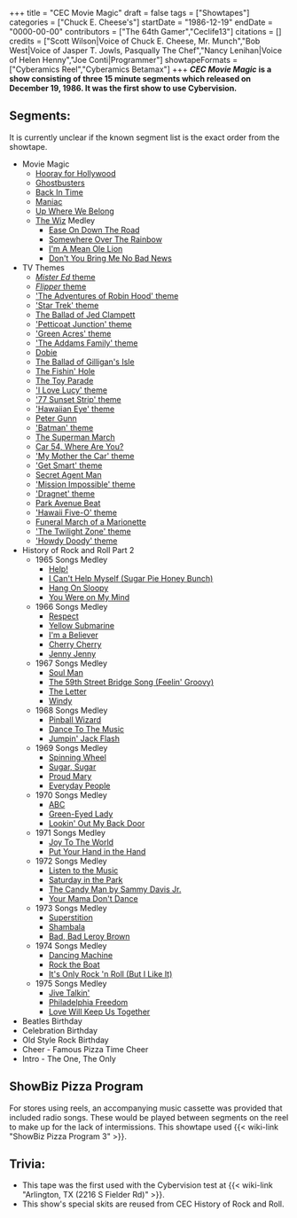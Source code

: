 +++
title = "CEC Movie Magic"
draft = false
tags = ["Showtapes"]
categories = ["Chuck E. Cheese's"]
startDate = "1986-12-19"
endDate = "0000-00-00"
contributors = ["The 64th Gamer","Ceclife13"]
citations = []
credits = ["Scott Wilson|Voice of Chuck E. Cheese, Mr. Munch","Bob West|Voice of Jasper T. Jowls, Pasqually The Chef","Nancy Lenihan|Voice of Helen Henny","Joe Conti|Programmer"]
showtapeFormats = ["Cyberamics Reel","Cyberamics Betamax"]
+++
***CEC Movie Magic* is a show consisting of three 15 minute segments which released on December 19, 1986. It was the first show to use Cybervision.**

## Segments:

It is currently unclear if the known segment list is the exact order from the showtape.

- Movie Magic
  - [Hooray for Hollywood](https://en.wikipedia.org/wiki/Hooray_for_Hollywood)
  - [Ghostbusters](https://en.wikipedia.org/wiki/Ghostbusters_(song))
  - [Back In Time](https://en.wikipedia.org/wiki/Back_in_Time_(Huey_Lewis_and_the_News_song))
  - [Maniac](https://en.wikipedia.org/wiki/Maniac_(Michael_Sembello_song))
  - [Up Where We Belong](https://en.wikipedia.org/wiki/Up_Where_We_Belong)
  - [The Wiz](https://en.wikipedia.org/wiki/The_Wiz_(film)) Medley
    - [Ease On Down The Road](https://en.wikipedia.org/wiki/Ease_on_Down_the_Road)
    - [Somewhere Over The Rainbow](https://en.wikipedia.org/wiki/Over_the_Rainbow)
    - [I'm A Mean Ole Lion](https://en.wikipedia.org/wiki/The_Wiz_(soundtrack))
    - [Don't You Bring Me No Bad News](https://en.wikipedia.org/wiki/The_Wiz_(soundtrack))
- TV Themes
  - [*Mister Ed* theme](https://en.wikipedia.org/wiki/Mister_Ed)
  - [*Flipper* theme](https://en.wikipedia.org/wiki/Flipper_(1964_TV_series))
  - ['The Adventures of Robin Hood' theme](https://en.wikipedia.org/wiki/The_Adventures_of_Robin_Hood_(TV_series))
  - ['Star Trek' theme](https://en.wikipedia.org/wiki/Theme_from_Star_Trek)
  - [The Ballad of Jed Clampett](https://en.wikipedia.org/wiki/The_Ballad_of_Jed_Clampett)
  - ['Petticoat Junction' theme](https://en.wikipedia.org/wiki/Petticoat_Junction)
  - ['Green Acres' theme](https://en.wikipedia.org/wiki/Green_Acres)
  - ['The Addams Family' theme](https://en.wikipedia.org/wiki/The_Addams_Family_Theme)
  - [Dobie](https://en.wikipedia.org/wiki/The_Many_Loves_of_Dobie_Gillis)
  - [The Ballad of Gilligan's Isle](https://en.wikipedia.org/wiki/Gilligan%27s_Island#Theme_song)
  - [The Fishin' Hole](https://en.wikipedia.org/wiki/The_Andy_Griffith_Show)
  - [The Toy Parade](https://en.wikipedia.org/wiki/Leave_It_to_Beaver)
  - ['I Love Lucy' theme](https://en.wikipedia.org/wiki/I_Love_Lucy)
  - ['77 Sunset Strip' theme](https://en.wikipedia.org/wiki/77_Sunset_Strip)
  - ['Hawaiian Eye' theme](https://en.wikipedia.org/wiki/Hawaiian_Eye)
  - [Peter Gunn](https://en.wikipedia.org/wiki/Peter_Gunn_(song))
  - ['Batman' theme](https://en.wikipedia.org/wiki/Batman_Theme)
  - [The Superman March](https://en.wikipedia.org/wiki/Adventures_of_Superman_(TV_series))
  - [Car 54, Where Are You?](https://en.wikipedia.org/wiki/Car_54,_Where_Are_You%3F)
  - ['My Mother the Car' theme](https://en.wikipedia.org/wiki/My_Mother_the_Car)
  - ['Get Smart' theme](https://en.wikipedia.org/wiki/Get_Smart)
  - [Secret Agent Man](https://en.wikipedia.org/wiki/Secret_Agent_Man_(Johnny_Rivers_song))
  - ['Mission Impossible' theme](https://en.wikipedia.org/wiki/Theme_from_Mission:_Impossible)
  - ['Dragnet' theme](https://en.wikipedia.org/wiki/Dragnet_(1967_TV_series))
  - [Park Avenue Beat](https://en.wikipedia.org/wiki/Park_Avenue_Beat)
  - ['Hawaii Five-O' theme](https://en.wikipedia.org/wiki/Hawaii_Five-O_Theme)
  - [Funeral March of a Marionette](https://en.wikipedia.org/wiki/Funeral_March_of_a_Marionette)
  - ['The Twilight Zone' theme](https://en.wikipedia.org/wiki/The_Twilight_Zone_(1959_TV_series))
  - ['Howdy Doody' theme](https://en.wikipedia.org/wiki/Howdy_Doody)
- History of Rock and Roll Part 2
  - 1965 Songs Medley
    - [Help!](https://en.wikipedia.org/wiki/Help!_(song))
    - [I Can't Help Myself (Sugar Pie Honey Bunch)](https://en.wikipedia.org/wiki/I_Can%27t_Help_Myself_(Sugar_Pie_Honey_Bunch))
    - [Hang On Sloopy](https://en.wikipedia.org/wiki/Hang_On_Sloopy)
    - [You Were on My Mind](https://en.wikipedia.org/wiki/You_Were_on_My_Mind)
  - 1966 Songs Medley
    - [Respect](https://en.wikipedia.org/wiki/Respect_(song))
    - [Yellow Submarine](https://en.wikipedia.org/wiki/Yellow_Submarine_(song))
    - [I'm a Believer](https://en.wikipedia.org/wiki/I%27m_a_Believer)
    - [Cherry Cherry](https://en.wikipedia.org/wiki/Cherry,_Cherry)
    - [Jenny Jenny](https://en.wikipedia.org/wiki/Jenny,_Jenny)
  - 1967 Songs Medley
    - [Soul Man](https://en.wikipedia.org/wiki/Soul_Man_(song))
    - [The 59th Street Bridge Song (Feelin' Groovy)](https://en.wikipedia.org/wiki/The_59th_Street_Bridge_Song_(Feelin%27_Groovy))
    - [The Letter](https://en.wikipedia.org/wiki/The_Letter_(Box_Tops_song))
    - [Windy](https://en.wikipedia.org/wiki/Windy_(The_Association_song))
  - 1968 Songs Medley
    - [Pinball Wizard](https://en.wikipedia.org/wiki/Pinball_Wizard)
    - [Dance To The Music](https://en.wikipedia.org/wiki/Dance_to_the_Music_(Sly_and_the_Family_Stone_album))
    - [Jumpin' Jack Flash](https://en.wikipedia.org/wiki/Jumpin%27_Jack_Flash)
  - 1969 Songs Medley
    - [Spinning Wheel](https://en.wikipedia.org/wiki/Spinning_Wheel_(song))
    - [Sugar, Sugar](https://en.wikipedia.org/wiki/Sugar,_Sugar)
    - [Proud Mary](https://en.wikipedia.org/wiki/Proud_Mary)
    - [Everyday People](https://en.wikipedia.org/wiki/Everyday_People)
  - 1970 Songs Medley
    - [ABC](https://en.wikipedia.org/wiki/ABC_(The_Jackson_5_song))
    - [Green-Eyed Lady](https://en.wikipedia.org/wiki/Green-Eyed_Lady)
    - [Lookin' Out My Back Door](https://en.wikipedia.org/wiki/Lookin%27_out_My_Back_Door)
  - 1971 Songs Medley
    - [Joy To The World](https://en.wikipedia.org/wiki/Joy_to_the_World_(Three_Dog_Night_song))
    - [Put Your Hand in the Hand](https://en.wikipedia.org/wiki/Put_Your_Hand_in_the_Hand)
  - 1972 Songs Medley
    - [Listen to the Music](https://en.wikipedia.org/wiki/Listen_to_the_Music)
    - [Saturday in the Park](https://en.wikipedia.org/wiki/Saturday_in_the_Park_(song))
    - [The Candy Man by Sammy Davis Jr.](https://en.wikipedia.org/wiki/The_Candy_Man)
    - [Your Mama Don't Dance](https://en.wikipedia.org/wiki/Your_Mama_Don%27t_Dance)
  - 1973 Songs Medley
    - [Superstition](https://en.wikipedia.org/wiki/Superstition_(song))
    - [Shambala](https://en.wikipedia.org/wiki/Shambala_(song))
    - [Bad, Bad Leroy Brown](https://en.wikipedia.org/wiki/Bad,_Bad_Leroy_Brown)
  - 1974 Songs Medley
    - [Dancing Machine](https://en.wikipedia.org/wiki/Dancing_Machine)
    - [Rock the Boat](https://en.wikipedia.org/wiki/Rock_the_Boat_(The_Hues_Corporation_song))
    - [It's Only Rock 'n Roll (But I Like It)](https://en.wikipedia.org/wiki/It%27s_Only_Rock_%27n_Roll_(But_I_Like_It))
  - 1975 Songs Medley
    - [Jive Talkin'](https://en.wikipedia.org/wiki/Jive_Talkin%27)
    - [Philadelphia Freedom](https://en.wikipedia.org/wiki/Philadelphia_Freedom_(song))
    - [Love Will Keep Us Together](https://en.wikipedia.org/wiki/Love_Will_Keep_Us_Together)
- Beatles Birthday
- Celebration Birthday
- Old Style Rock Birthday
- Cheer - Famous Pizza Time Cheer
- Intro - The One, The Only

## ShowBiz Pizza Program

For stores using reels, an accompanying music cassette was provided that included radio songs. These would be played between segments on the reel to make up for the lack of intermissions. This showtape used {{< wiki-link "ShowBiz Pizza Program 3" >}}.

## Trivia:

- This tape was the first used with the Cybervision test at {{< wiki-link "Arlington, TX (2216 S Fielder Rd)" >}}.
- This show's special skits are reused from CEC History of Rock and Roll.
